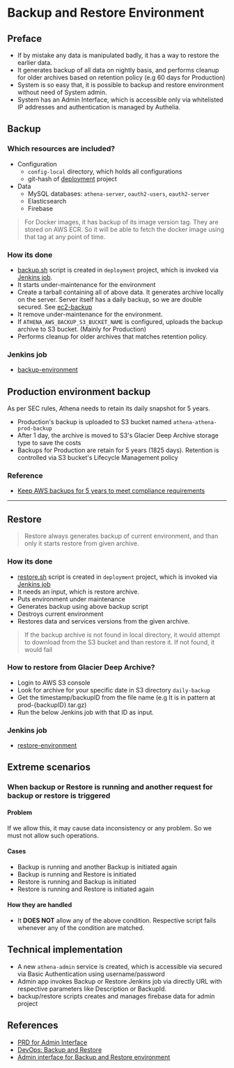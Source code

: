 # Backup and Restore Environment

## Preface
- If by mistake any data is manipulated badly, it has a way to restore the earlier data.
- It generates backup of all data on nightly basis, and performs cleanup for older archives based on retention policy (e.g 60 days for Production)
- System is so easy that, it is possible to backup and restore environment without need of System admin.
- System has an Admin Interface, which is accessible only via whitelisted IP addresses and authentication is managed by Authelia.

## Backup

### Which resources are included?
- Configuration
    - `config-local` directory, which holds all configurations
    - git-hash of [deployment](https://github.com/clarius-athena/deployment) project
- Data
    - MySQL databases: `athena-server`, `oauth2-users`, `oauth2-server`
    - Elasticsearch
    - Firebase

> For Docker images, it has backup of its image version tag. They are stored on AWS ECR. So it will be able to fetch the docker image using that tag at any point of time.

### How its done
- [backup.sh](https://github.com/clarius-athena/deployment/blob/master/script/backup.sh) script is created in `deployment` project, which is invoked via [Jenkins job](https://athena-jenkins.clariusgroup.com/view/athena-common/job/backup-environment/).
- It starts under-maintenance for the environment
- Create a tarball containing all of above data. It generates archive locally on the server. Server itself has a daily backup, so we are double secured. See [ec2-backup](../aws/ec2-backup.md)
- It remove under-maintenance for the environment.
- If `ATHENA_AWS_BACKUP_S3_BUCKET_NAME` is configured, uploads the backup archive to S3 bucket. (Mainly for Production)
- Performs cleanup for older archives that matches retention policy.

### Jenkins job
- [backup-environment](https://athena-jenkins.clariusgroup.com/view/athena-common/job/backup-environment/)

## Production environment backup
As per SEC rules, Athena needs to retain its daily snapshot for 5 years.

- Production's backup is uploaded to S3 bucket named `athena-athena-prod-backup`
- After 1 day, the archive is moved to S3's Glacier Deep Archive storage type to save the costs
- Backups for Production are retain for 5 years (1825 days). Retention is controlled via S3 bucket's Lifecycle Management policy

### Reference
- [Keep AWS backups for 5 years to meet compliance requirements](https://a.kerika.com/C7_/board/BFG6C/Bb4_4?tab=description)

---------------

## Restore

> Restore always generates backup of current environment, and than only it starts restore from given archive.

### How its done
- [restore.sh](https://github.com/clarius-athena/deployment/blob/master/script/restore.sh) script is created in `deployment` project, which is invoked via [Jenkins job](https://athena-jenkins.clariusgroup.com/view/athena-common/job/backup-environment/)
- It needs an input, which is restore archive.
- Puts environment under maintenance
- Generates backup using above backup script
- Destroys current environment
- Restores data and services versions from the given archive.

> If the backup archive is not found in local directory, it would attempt to download from the S3 bucket and than restore it. If not found, it would fail

### How to restore from Glacier Deep Archive?
- Login to AWS S3 console
- Look for archive for your specific date in S3 directory `daily-backup`
- Get the timestamp/backupID from the file name (e.g It is in pattern at prod-{backupID}.tar.gz)
- Run the below Jenkins job with that ID as input.

### Jenkins job
- [restore-environment](https://athena-jenkins.clariusgroup.com/view/athena-common/job/backup-environment/)



## Extreme scenarios

### When backup or Restore is running and another request for backup or restore is triggered

#### Problem
If we allow this, it may cause data inconsistency or any problem. So we must not allow such operations.

#### Cases
- Backup is running and another Backup is initiated again
- Backup is running and Restore is initiated
- Restore is running and Backup is initiated
- Restore is running and Restore is initiated again

#### How they are handled
- It **DOES NOT** allow any of the above condition. Respective script fails whenever any of the condition are matched.

## Technical implementation
- A new `athena-admin` service is created, which is accessible via secured via Basic Authentication using username/password
- Admin app invokes Backup or Restore Jenkins job via directly URL with respective parameters like Description or BackupId.
- backup/restore scripts creates and manages firebase data for admin project

## References
- [PRD for Admin Interface](../../prd/backup-restore/overview.html)
- [DevOps: Backup and Restore](https://kerika.com/app/C7_/board/BFG6C/BR3Wu)
- [Admin interface for Backup and Restore environment](https://kerika.com/app/C7_/board/BFG6C/BSTtV)